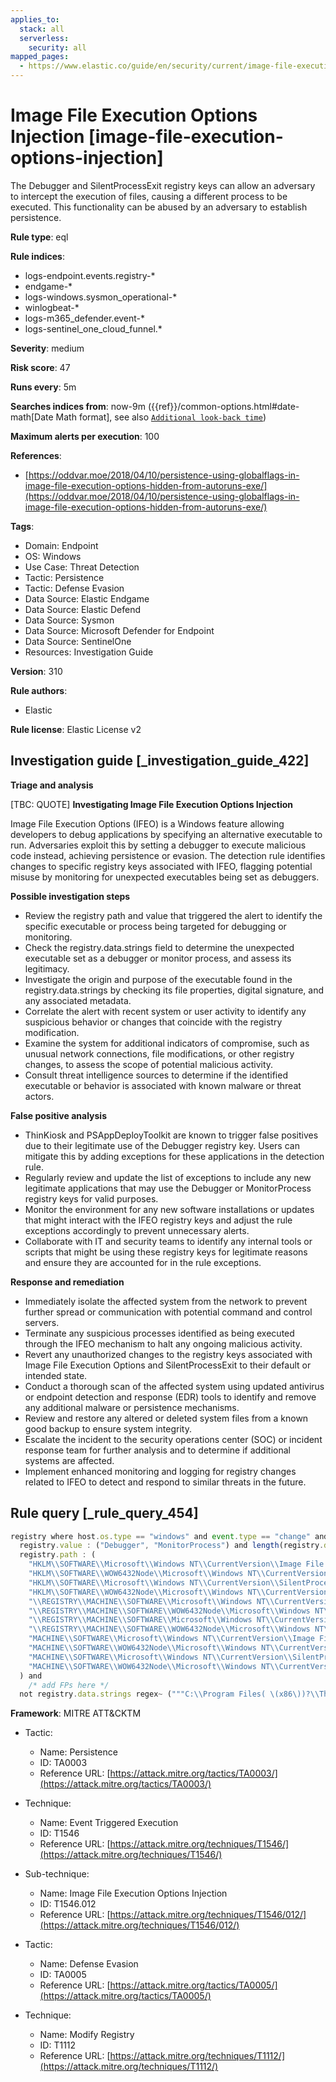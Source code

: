 ```yaml
---
applies_to:
  stack: all
  serverless:
    security: all
mapped_pages:
  - https://www.elastic.co/guide/en/security/current/image-file-execution-options-injection.html
---
```


# Image File Execution Options Injection [image-file-execution-options-injection]

The Debugger and SilentProcessExit registry keys can allow an adversary to intercept the execution of files, causing a different process to be executed. This functionality can be abused by an adversary to establish persistence.

**Rule type**: eql

**Rule indices**:

* logs-endpoint.events.registry-*
* endgame-*
* logs-windows.sysmon_operational-*
* winlogbeat-*
* logs-m365_defender.event-*
* logs-sentinel_one_cloud_funnel.*

**Severity**: medium

**Risk score**: 47

**Runs every**: 5m

**Searches indices from**: now-9m ({{ref}}/common-options.html#date-math[Date Math format], see also [`Additional look-back time`](docs-content://solutions/security/detect-and-alert/create-detection-rule.md#rule-schedule))

**Maximum alerts per execution**: 100

**References**:

* [https://oddvar.moe/2018/04/10/persistence-using-globalflags-in-image-file-execution-options-hidden-from-autoruns-exe/](https://oddvar.moe/2018/04/10/persistence-using-globalflags-in-image-file-execution-options-hidden-from-autoruns-exe/)

**Tags**:

* Domain: Endpoint
* OS: Windows
* Use Case: Threat Detection
* Tactic: Persistence
* Tactic: Defense Evasion
* Data Source: Elastic Endgame
* Data Source: Elastic Defend
* Data Source: Sysmon
* Data Source: Microsoft Defender for Endpoint
* Data Source: SentinelOne
* Resources: Investigation Guide

**Version**: 310

**Rule authors**:

* Elastic

**Rule license**: Elastic License v2

## Investigation guide [_investigation_guide_422]

**Triage and analysis**

[TBC: QUOTE]
**Investigating Image File Execution Options Injection**

Image File Execution Options (IFEO) is a Windows feature allowing developers to debug applications by specifying an alternative executable to run. Adversaries exploit this by setting a debugger to execute malicious code instead, achieving persistence or evasion. The detection rule identifies changes to specific registry keys associated with IFEO, flagging potential misuse by monitoring for unexpected executables being set as debuggers.

**Possible investigation steps**

* Review the registry path and value that triggered the alert to identify the specific executable or process being targeted for debugging or monitoring.
* Check the registry.data.strings field to determine the unexpected executable set as a debugger or monitor process, and assess its legitimacy.
* Investigate the origin and purpose of the executable found in the registry.data.strings by checking its file properties, digital signature, and any associated metadata.
* Correlate the alert with recent system or user activity to identify any suspicious behavior or changes that coincide with the registry modification.
* Examine the system for additional indicators of compromise, such as unusual network connections, file modifications, or other registry changes, to assess the scope of potential malicious activity.
* Consult threat intelligence sources to determine if the identified executable or behavior is associated with known malware or threat actors.

**False positive analysis**

* ThinKiosk and PSAppDeployToolkit are known to trigger false positives due to their legitimate use of the Debugger registry key. Users can mitigate this by adding exceptions for these applications in the detection rule.
* Regularly review and update the list of exceptions to include any new legitimate applications that may use the Debugger or MonitorProcess registry keys for valid purposes.
* Monitor the environment for any new software installations or updates that might interact with the IFEO registry keys and adjust the rule exceptions accordingly to prevent unnecessary alerts.
* Collaborate with IT and security teams to identify any internal tools or scripts that might be using these registry keys for legitimate reasons and ensure they are accounted for in the rule exceptions.

**Response and remediation**

* Immediately isolate the affected system from the network to prevent further spread or communication with potential command and control servers.
* Terminate any suspicious processes identified as being executed through the IFEO mechanism to halt any ongoing malicious activity.
* Revert any unauthorized changes to the registry keys associated with Image File Execution Options and SilentProcessExit to their default or intended state.
* Conduct a thorough scan of the affected system using updated antivirus or endpoint detection and response (EDR) tools to identify and remove any additional malware or persistence mechanisms.
* Review and restore any altered or deleted system files from a known good backup to ensure system integrity.
* Escalate the incident to the security operations center (SOC) or incident response team for further analysis and to determine if additional systems are affected.
* Implement enhanced monitoring and logging for registry changes related to IFEO to detect and respond to similar threats in the future.


## Rule query [_rule_query_454]

```js
registry where host.os.type == "windows" and event.type == "change" and
  registry.value : ("Debugger", "MonitorProcess") and length(registry.data.strings) > 0 and
  registry.path : (
    "HKLM\\SOFTWARE\\Microsoft\\Windows NT\\CurrentVersion\\Image File Execution Options\\*.exe\\Debugger",
    "HKLM\\SOFTWARE\\WOW6432Node\\Microsoft\\Windows NT\\CurrentVersion\\Image File Execution Options\\*\\Debugger",
    "HKLM\\SOFTWARE\\Microsoft\\Windows NT\\CurrentVersion\\SilentProcessExit\\*\\MonitorProcess",
    "HKLM\\SOFTWARE\\WOW6432Node\\Microsoft\\Windows NT\\CurrentVersion\\SilentProcessExit\\*\\MonitorProcess",
    "\\REGISTRY\\MACHINE\\SOFTWARE\\Microsoft\\Windows NT\\CurrentVersion\\Image File Execution Options\\*.exe\\Debugger",
    "\\REGISTRY\\MACHINE\\SOFTWARE\\WOW6432Node\\Microsoft\\Windows NT\\CurrentVersion\\Image File Execution Options\\*\\Debugger",
    "\\REGISTRY\\MACHINE\\SOFTWARE\\Microsoft\\Windows NT\\CurrentVersion\\SilentProcessExit\\*\\MonitorProcess",
    "\\REGISTRY\\MACHINE\\SOFTWARE\\WOW6432Node\\Microsoft\\Windows NT\\CurrentVersion\\SilentProcessExit\\*\\MonitorProcess",
    "MACHINE\\SOFTWARE\\Microsoft\\Windows NT\\CurrentVersion\\Image File Execution Options\\*.exe\\Debugger",
    "MACHINE\\SOFTWARE\\WOW6432Node\\Microsoft\\Windows NT\\CurrentVersion\\Image File Execution Options\\*\\Debugger",
    "MACHINE\\SOFTWARE\\Microsoft\\Windows NT\\CurrentVersion\\SilentProcessExit\\*\\MonitorProcess",
    "MACHINE\\SOFTWARE\\WOW6432Node\\Microsoft\\Windows NT\\CurrentVersion\\SilentProcessExit\\*\\MonitorProcess"
  ) and
    /* add FPs here */
  not registry.data.strings regex~ ("""C:\\Program Files( \(x86\))?\\ThinKiosk\\thinkiosk\.exe""", """.*\\PSAppDeployToolkit\\.*""")
```

**Framework**: MITRE ATT&CKTM

* Tactic:

    * Name: Persistence
    * ID: TA0003
    * Reference URL: [https://attack.mitre.org/tactics/TA0003/](https://attack.mitre.org/tactics/TA0003/)

* Technique:

    * Name: Event Triggered Execution
    * ID: T1546
    * Reference URL: [https://attack.mitre.org/techniques/T1546/](https://attack.mitre.org/techniques/T1546/)

* Sub-technique:

    * Name: Image File Execution Options Injection
    * ID: T1546.012
    * Reference URL: [https://attack.mitre.org/techniques/T1546/012/](https://attack.mitre.org/techniques/T1546/012/)

* Tactic:

    * Name: Defense Evasion
    * ID: TA0005
    * Reference URL: [https://attack.mitre.org/tactics/TA0005/](https://attack.mitre.org/tactics/TA0005/)

* Technique:

    * Name: Modify Registry
    * ID: T1112
    * Reference URL: [https://attack.mitre.org/techniques/T1112/](https://attack.mitre.org/techniques/T1112/)



